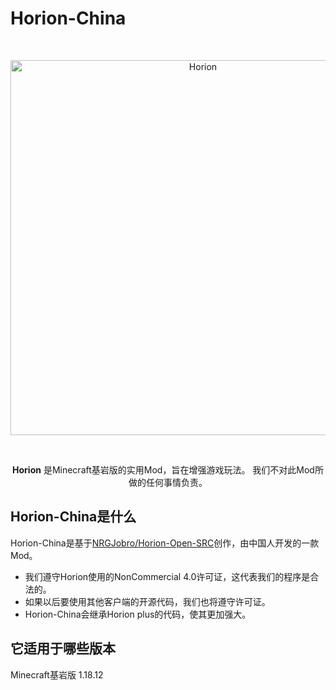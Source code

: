 # Horion-China
<div align="center">
  <br />
    <p>
      <a href="https://github.com/horionclient/Horion"><img src="https://raw.githubusercontent.com/horionclient/Horion/master/.github/horion-banner.png" width="600" alt="Horion" /></a>
    </p>
  <br />
  <p>
    <b>Horion</b> 是Minecraft基岩版的实用Mod，旨在增强游戏玩法。 我们不对此Mod所做的任何事情负责。
  </p>
</div>

## Horion-China是什么
Horion-China是基于[NRGJobro/Horion-Open-SRC](https://github.com/NRGJobro/Horion-Open-SRC)创作，由中国人开发的一款Mod。

* 我们遵守Horion使用的NonCommercial 4.0许可证，这代表我们的程序是合法的。
* 如果以后要使用其他客户端的开源代码，我们也将遵守许可证。
* Horion-China会继承Horion plus的代码，使其更加强大。

## 它适用于哪些版本
Minecraft基岩版 1.18.12
